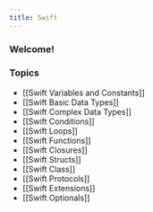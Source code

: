 ```yaml
---
title: Swift
---
```


### Welcome!

### Topics
- [[Swift Variables and Constants]]
- [[Swift Basic Data Types]]
- [[Swift Complex Data Types]]
- [[Swift Conditions]]
- [[Swift Loops]]
- [[Swift Functions]]
- [[Swift Closures]]
- [[Swift Structs]]
- [[Swift Class]]
- [[Swift Protocols]]
- [[Swift Extensions]]
- [[Swift Optionals]]

